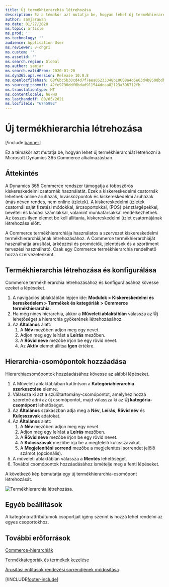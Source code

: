 ```yaml
---
title: Új termékhierarchia létrehozása
description: Ez a témakör azt mutatja be, hogyan lehet új termékhierarchiát létrehozni a Microsoft Dynamics 365 Commerce alkalmazásban.
author: samjarawan
ms.date: 01/27/2020
ms.topic: article
ms.prod: ''
ms.technology: ''
audience: Application User
ms.reviewer: v-chgri
ms.custom: ''
ms.assetid: ''
ms.search.region: Global
ms.author: samjar
ms.search.validFrom: 2020-01-20
ms.dyn365.ops.version: Release 10.0.8
ms.openlocfilehash: 68f6bc5b30cd4d7f7eea05233348b10608a4d6e63d4b8508bdb2088f88c445dc
ms.sourcegitcommit: 42fe9790ddf0bdad911544deaa82123a396712fb
ms.translationtype: HT
ms.contentlocale: hu-HU
ms.lasthandoff: 08/05/2021
ms.locfileid: "6745992"
---
```

# <a name="create-a-new-product-hierarchy"></a>Új termékhierarchia létrehozása


[!include [banner](includes/banner.md)]

Ez a témakör azt mutatja be, hogyan lehet új termékhierarchiát létrehozni a Microsoft Dynamics 365 Commerce alkalmazásban.

## <a name="overview"></a>Áttekintés

A Dynamics 365 Commerce rendszer támogatja a többszörös kiskereskedelmi csatornák használatát. Ezek a kiskereskedelmi csatornák lehetnek online áruházak, hívásközpontok és kiskereskedelmi áruházak (más néven rendes, nem online üzletek). A kiskereskedelmi üzletek csatornái saját fizetési módokkal, árcsoportokkal, (POS) pénztárgépekkel, bevételi és kiadási számlákkal, valamint munkatársakkal rendelkezhetnek. Az összes ilyen elemet be kell állítania, kiskereskedelmi üzlet csatornájának létrehozása előtt. 

A Commerce termékhierarchiája használatos a szervezet kiskereskedelmi termékhierarchiájának létrehozásához. A Commerce termékhierarchiáját használhatja árusítási, árképzési és promóciók, jelentések és a szortiment tervezési használható. Csak egy Commerce termékhierarchia rendelhető hozzá szervezetenként.

## <a name="create-and-configure-a-product-hierarchy"></a>Termékhierarchia létrehozása és konfigurálása

Commerce termékhierarchia létrehozásához és konfigurálásához kövesse ezeket a lépéseket.

1. A navigációs ablaktáblán lépjen ide: **Modulok \> Kiskereskedelmi és kereskedelem \> Termékek és kategóriák \> Commerce termékhierarchia**.
1. Ha még nincs hierarchia, akkor a **Műveleti ablaktáblán** válassza az **Új** lehetőséget a hierarchia gyökerének létrehozásához.
1. Az **Általános** alatt:
    1. A **Név** mezőben adjon meg egy nevet.
    1. Adjon meg egy leírást a **Leírás** mezőben.
    1. A **Rövid neve** mezőbe írjon be egy rövid nevet.
    1. Az **Aktív** elemet állítsa **Igen** értékre.

## <a name="add-hierarchy-nodes"></a>Hierarchia-csomópontok hozzáadása

Hierarchiacsomópontok hozzáadásához kövesse az alábbi lépéseket.

1. A Műveleti ablaktáblában kattintson a **Kategóriahierarchia szerkesztése** elemre.
1. Válassza ki azt a szülőtartomány-csomópontot, amelyhez hozzá szeretné adni az új csomópontot, majd válassza ki az **Új kategória-csomópont** lehetőséget.
1. Az **Általános** szakaszban adja meg a **Név**, **Leírás**, **Rövid név** és **Kulcsszavak** adatokat.
1. Az **Általános** alatt:
    1. A **Név** mezőben adjon meg egy nevet.
    1. Adjon meg egy leírást a **Leírás** mezőben.
    1. A **Rövid neve** mezőbe írjon be egy rövid nevet.
    1. A **Kulcsszavak** mezőbe írja be a megfelelő kulcsszavakat.
    1. A **Megjelenítési sorrend** mezőbe a megjelenítési sorrendet jelölő számot (opcionális).
1. A műveleti ablaktáblán válassza a **Mentés** lehetőséget.
1. További csomópontok hozzáadásához ismételje meg a fenti lépéseket.

A következő kép bemutatja egy új termékhierarchia-csomópont létrehozását.

![Termékhierarchia létrehozása.](media/create-product-hierarchy.png)

## <a name="other-settings"></a>Egyéb beállítások

A kategória-attribútumok csoportjait igény szerint is hozzá lehet rendelni az egyes csoportokhoz.  

## <a name="additional-resources"></a>További erőforrások

[Commerce-hierarchiák](retail-hierarchies.md)

[Termékkategóriák és termékek kezelése ](category-management-product-creation.md)

[Árusítási entitások rendezési sorrendjének módosítása](custom-order-categories-nav-retail-prod-hierarchy.md)


[!INCLUDE[footer-include](../includes/footer-banner.md)]